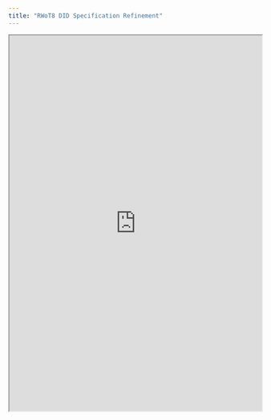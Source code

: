 ```yaml
---
title: "RWoT8 DID Specification Refinement"
---
```



<iframe height="750" width="100%" src="https://ewelton.github.io/ktest/wiki.html#RWoT8%20DID%20Specification%20Refinement"></iframe>
